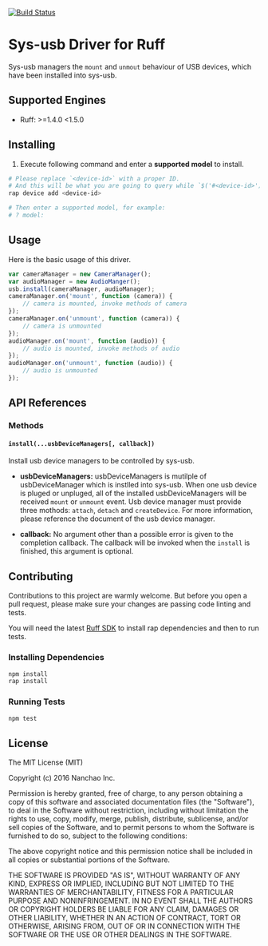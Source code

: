 [![Build Status](https://travis-ci.org/ruff-drivers/ruff-v1-sys-usb.svg)](https://travis-ci.org/ruff-drivers/ruff-v1-sys-usb)

# Sys-usb Driver for Ruff

Sys-usb managers the `mount` and `unmout` behaviour of USB devices, which have been installed into sys-usb.

## Supported Engines

* Ruff: >=1.4.0 <1.5.0

## Installing

1. Execute following command and enter a **supported model** to install.

```sh
# Please replace `<device-id>` with a proper ID.
# And this will be what you are going to query while `$('#<device-id>')`.
rap device add <device-id>

# Then enter a supported model, for example:
# ? model:
```

## Usage

Here is the basic usage of this driver.

```js
var cameraManager = new CameraManager();
var audioManager = new AudioManger();
usb.install(cameraManager, audioManager);
cameraManager.on('mount', function (camera)) {
    // camera is mounted, invoke methods of camera
});
cameraManager.on('unmount', function (camera)) {
    // camera is unmounted
});
audioManager.on('mount', function (audio)) {
    // audio is mounted, invoke methods of audio
});
audioManager.on('unmount', function (audio)) {
    // audio is unmounted
});

```

## API References

### Methods

#### `install(...usbDeviceManagers[, callback])`

Install usb device managers to be controlled by sys-usb.

- **usbDeviceManagers:** usbDeviceManagers is mutilple of usbDeviceManager which is instlled into sys-usb.
When one usb device is pluged or unpluged, all of the installed usbDeviceManagers will be received `mount` or `unmount` event.
Usb device manager must provide three mothods: `attach`, `detach` and `createDevice`. For more information, please reference the document of the usb device manager.

- **callback:** No argument other than a possible error is given to the completion callback. The callback will be invoked when the `install` is finished, this argument is optional.

## Contributing

Contributions to this project are warmly welcome. But before you open a pull request, please make sure your changes are passing code linting and tests.

You will need the latest [Ruff SDK](https://ruff.io/) to install rap dependencies and then to run tests.

### Installing Dependencies

```sh
npm install
rap install
```

### Running Tests

```sh
npm test
```

## License

The MIT License (MIT)

Copyright (c) 2016 Nanchao Inc.

Permission is hereby granted, free of charge, to any person obtaining a copy of this software and associated documentation files (the "Software"), to deal in the Software without restriction, including without limitation the rights to use, copy, modify, merge, publish, distribute, sublicense, and/or sell copies of the Software, and to permit persons to whom the Software is furnished to do so, subject to the following conditions:

The above copyright notice and this permission notice shall be included in all copies or substantial portions of the Software.

THE SOFTWARE IS PROVIDED "AS IS", WITHOUT WARRANTY OF ANY KIND, EXPRESS OR IMPLIED, INCLUDING BUT NOT LIMITED TO THE WARRANTIES OF MERCHANTABILITY, FITNESS FOR A PARTICULAR PURPOSE AND NONINFRINGEMENT. IN NO EVENT SHALL THE AUTHORS OR COPYRIGHT HOLDERS BE LIABLE FOR ANY CLAIM, DAMAGES OR OTHER LIABILITY, WHETHER IN AN ACTION OF CONTRACT, TORT OR OTHERWISE, ARISING FROM, OUT OF OR IN CONNECTION WITH THE SOFTWARE OR THE USE OR OTHER DEALINGS IN THE SOFTWARE.
